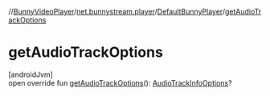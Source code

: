 //[BunnyVideoPlayer](../../../index.md)/[net.bunnystream.player](../index.md)/[DefaultBunnyPlayer](index.md)/[getAudioTrackOptions](get-audio-track-options.md)

# getAudioTrackOptions

[androidJvm]\
open override fun [getAudioTrackOptions](get-audio-track-options.md)(): [AudioTrackInfoOptions](../../net.bunnystream.player.model/-audio-track-info-options/index.md)?

